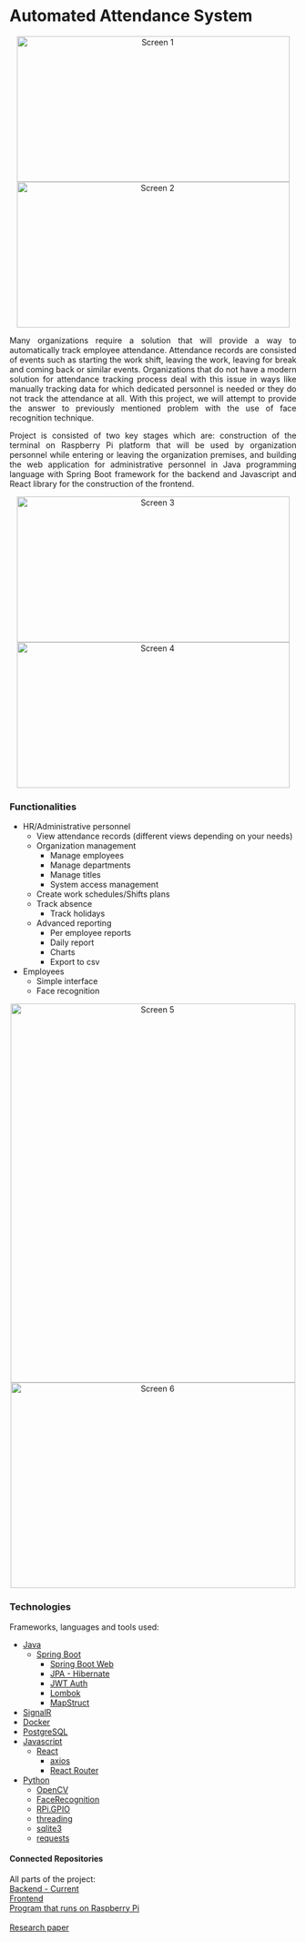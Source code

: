 # Automated Attendance System

<p align="center">
  <a href="https://github.com/TarikHalilovic/Automated-Attendance-System-Backend">
    <img src="https://imgur.com/5VYAJen.jpg" width="479" height="256" alt="Screen 1">
	<img src="https://imgur.com/3UC2Ss3.jpg" width="479" height="256" alt="Screen 2">
  </a>
</p>
<p align="justify">
Many organizations require a solution that will provide a way to automatically track employee attendance. Attendance records are consisted of events such as starting the work shift, leaving the work, leaving for break and coming back or similar events. Organizations that do not have a modern solution for attendance tracking process deal with this issue in ways like manually tracking data for which dedicated personnel is needed or they do not track the attendance at all. With this project, we will attempt to provide the answer to previously mentioned problem with the use of face recognition technique.
</p>
<p align="justify">
Project is consisted of two key stages which are: construction of the terminal on Raspberry Pi platform that will be used by organization personnel while entering or leaving the organization premises, and building the web application for administrative personnel in Java programming language with Spring Boot framework for the backend and Javascript and React library for the construction of the frontend.
</p>
<p align="center">
  <a href="https://github.com/TarikHalilovic/Automated-Attendance-System-Backend">
    <img src="https://imgur.com/KojkIPZ.jpg" width="479" height="256" alt="Screen 3">
	<img src="https://imgur.com/rjDW9Ff.jpg" width="479" height="256" alt="Screen 4">
  </a>
</p>

### Functionalities

* HR/Administrative personnel
	* View attendance records (different views depending on your needs)
	* Organization management
		* Manage employees
		* Manage departments
		* Manage titles
		* System access management
	* Create work schedules/Shifts plans
	* Track absence
		* Track holidays
	* Advanced reporting
		* Per employee reports
		* Daily report
		* Charts
		* Export to csv
* Employees
	* Simple interface
	* Face recognition
	
<p align="center">
  <a href="https://github.com/TarikHalilovic/Automated-Attendance-System-Backend">
    <img src="https://imgur.com/upK5Kbo.jpg" width="500" height="666" alt="Screen 5">
	<img src="https://imgur.com/Sreqc0g.jpg" width="500" height="361" alt="Screen 6">
  </a>
</p>

### Technologies

Frameworks, languages and tools used:
* [Java]()
    * [Spring Boot]()
		* [Spring Boot Web]()
		* [JPA - Hibernate]()
		* [JWT Auth]()
		* [Lombok]()
		* [MapStruct]()
* [SignalR]()
* [Docker]()
* [PostgreSQL]()
* [Javascript]()
	* [React]()
		* [axios]()
		* [React Router]()
* [Python]()
	* [OpenCV]()
	* [FaceRecognition](https://github.com/ageitgey/face_recognition)
	* [RPi.GPIO]()
	* [threading]()
	* [sqlite3]()
	* [requests]()
	
#### Connected Repositories

All parts of the project:<br/>
[Backend - Current](https://github.com/TarikHalilovic/Automated-Attendance-System-Backend)<br />
[Frontend](https://github.com/TarikHalilovic/Automated-Attendance-System-Frontend)<br />
[Program that runs on Raspberry Pi](https://github.com/TarikHalilovic/Face-Recognition-Attendance-System)<br />
<br />
[Research paper](https://github.com/FITCommunity/Zavrsni-Radovi/blob/master/Radovi/2021/dr.%20sc.%20Elmir%20Babovi%C4%87/IB170222.pdf)
